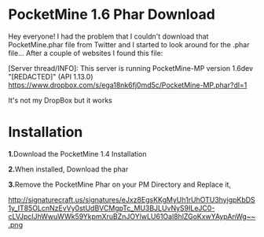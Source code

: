 # PocketMine 1.6 Phar Download
Hey everyone!
I had the problem that I couldn't download that PocketMine.phar file from Twitter and I started to look around for the .phar file...
After a couple of websites I found this file:

[Server thread/INFO]: This server is running PocketMine-MP version 1.6dev "[REDACTED]" (API 1.13.0)
https://www.dropbox.com/s/ega18nk6fj0md5c/PocketMine-MP.phar?dl=1

It's not my DropBox but it works


# Installation

<b>1.</b>Download the PocketMine 1.4 Installation

<b>2.</b>When installed, Download the phar

<b>3.</b>Remove the PocketMine Phar on your PM Directory and Replace it,

<img>http://signaturecraft.us/signatures/eJxz8EgsKKgMyUh1rUhOTU3hyigpKbDS1y_IT85OLcnNzEvVy0stUdBVCMgpTc_MU3BJLUvNyS9ILeJC0-cLVJpclJhWwuWWk59YkpmXruBZnJOYlwLU61Oal8hlZGoKxwYAypAnWg~~.png</img>
